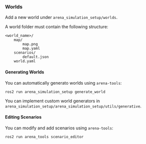 ### Worlds

Add a new world under `arena_simulation_setup/worlds`.

A world folder must contain the following structure:

```
<world_name>/
    map/
        map.png
        map.yaml
    scenarios/
        default.json
    world.yaml
```

#### Generating Worlds

You can automatically generato worlds using `arena-tools`:

`ros2 run arena_simulation_setup generate_world`

You can implement custom world generators in `arena_simulation_setup/arena_simulation_setup/utils/generative`.

#### Editing Scenarios
You can modify and add scenarios using `arena-tools`:

`ros2 run arena_tools scenario_editor`
